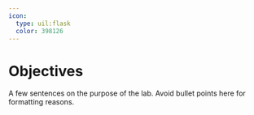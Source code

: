 ```yaml
---
icon:
  type: uil:flask
  color: 398126
---    
```


# Objectives

A few sentences on the purpose of the lab. Avoid bullet points here for formatting reasons.